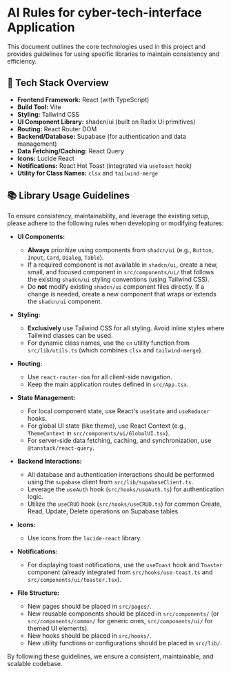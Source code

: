# AI Rules for cyber-tech-interface Application

This document outlines the core technologies used in this project and provides guidelines for using specific libraries to maintain consistency and efficiency.

## 🚀 Tech Stack Overview

*   **Frontend Framework:** React (with TypeScript)
*   **Build Tool:** Vite
*   **Styling:** Tailwind CSS
*   **UI Component Library:** shadcn/ui (built on Radix UI primitives)
*   **Routing:** React Router DOM
*   **Backend/Database:** Supabase (for authentication and data management)
*   **Data Fetching/Caching:** React Query
*   **Icons:** Lucide React
*   **Notifications:** React Hot Toast (integrated via `useToast` hook)
*   **Utility for Class Names:** `clsx` and `tailwind-merge`

## 📚 Library Usage Guidelines

To ensure consistency, maintainability, and leverage the existing setup, please adhere to the following rules when developing or modifying features:

*   **UI Components:**
    *   **Always** prioritize using components from `shadcn/ui` (e.g., `Button`, `Input`, `Card`, `Dialog`, `Table`).
    *   If a required component is not available in `shadcn/ui`, create a new, small, and focused component in `src/components/ui/` that follows the existing `shadcn/ui` styling conventions (using Tailwind CSS).
    *   Do **not** modify existing `shadcn/ui` component files directly. If a change is needed, create a new component that wraps or extends the `shadcn/ui` component.

*   **Styling:**
    *   **Exclusively** use Tailwind CSS for all styling. Avoid inline styles where Tailwind classes can be used.
    *   For dynamic class names, use the `cn` utility function from `src/lib/utils.ts` (which combines `clsx` and `tailwind-merge`).

*   **Routing:**
    *   Use `react-router-dom` for all client-side navigation.
    *   Keep the main application routes defined in `src/App.tsx`.

*   **State Management:**
    *   For local component state, use React's `useState` and `useReducer` hooks.
    *   For global UI state (like theme), use React Context (e.g., `ThemeContext` in `src/components/ui/GlobalUI.tsx`).
    *   For server-side data fetching, caching, and synchronization, use `@tanstack/react-query`.

*   **Backend Interactions:**
    *   All database and authentication interactions should be performed using the `supabase` client from `src/lib/supabaseClient.ts`.
    *   Leverage the `useAuth` hook (`src/hooks/useAuth.ts`) for authentication logic.
    *   Utilize the `useCRUD` hook (`src/hooks/useCRUD.ts`) for common Create, Read, Update, Delete operations on Supabase tables.

*   **Icons:**
    *   Use icons from the `lucide-react` library.

*   **Notifications:**
    *   For displaying toast notifications, use the `useToast` hook and `Toaster` component (already integrated from `src/hooks/use-toast.ts` and `src/components/ui/toaster.tsx`).

*   **File Structure:**
    *   New pages should be placed in `src/pages/`.
    *   New reusable components should be placed in `src/components/` (or `src/components/common/` for generic ones, `src/components/ui/` for themed UI elements).
    *   New hooks should be placed in `src/hooks/`.
    *   New utility functions or configurations should be placed in `src/lib/`.

By following these guidelines, we ensure a consistent, maintainable, and scalable codebase.